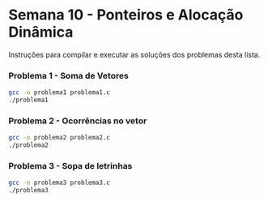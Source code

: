 # Semana 10 - Ponteiros e Alocação Dinâmica

Instruções para compilar e executar as soluções dos problemas desta lista.

### Problema 1 - Soma de Vetores
```bash
gcc -o problema1 problema1.c
./problema1
```

### Problema 2 - Ocorrências no vetor
```bash
gcc -o problema2 problema2.c
./problema2
```

### Problema 3 - Sopa de letrinhas
```bash
gcc -o problema3 problema3.c
./problema3
```